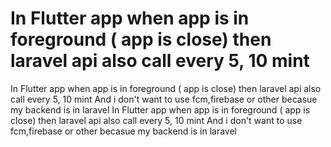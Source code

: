 
# In Flutter app when app is in foreground ( app is close) then laravel api also call every 5, 10 mint

In Flutter app when  app is in foreground ( app is close) then laravel api also call  every 5, 10 mint
And i don't want to use fcm,firebase or other  becasue my backend is in laravel
In Flutter app when  app is in foreground ( app is close) then laravel api also call  every 5, 10 mint
And i don't want to use fcm,firebase or other  becasue my backend is in laravel

        